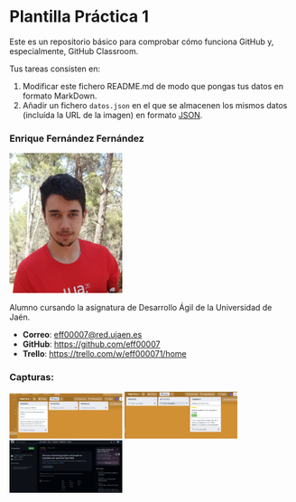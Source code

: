 # Plantilla Práctica 1
Este es un repositorio básico para comprobar cómo funciona GitHub y, especialmente, GitHub Classroom.

Tus tareas consisten en:
1) Modificar este fichero README.md de modo que pongas tus datos en formato MarkDown.
2) Añadir un fichero <code>datos.json</code> en el que se almacenen los mismos datos (incluída la URL de la imagen) en formato [JSON](https://es.wikipedia.org/wiki/JSON).

### Enrique Fernández Fernández
 <img src='/WhatsApp Image 2023-02-07 at 14.06.21.jpeg' width='200px'>
 
 

Alumno cursando la asignatura de Desarrollo Ágil de la Universidad de Jaén.
* **Correo**: eff00007@red.ujaen.es
* **GitHub**: https://github.com/eff00007
* **Trello**: https://trello.com/w/eff000071/home

### Capturas:

 <img src='trello1.jpg' width='200px'>
  <img src='trello2.jpg' width='200px'>
   <img src='iniciogit.jpg' width='200px'>
